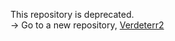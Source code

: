 This repository is deprecated.  
-> Go to a new repository, [Verdeterr2](https://github.com/gonekng/Verdeterr2)
